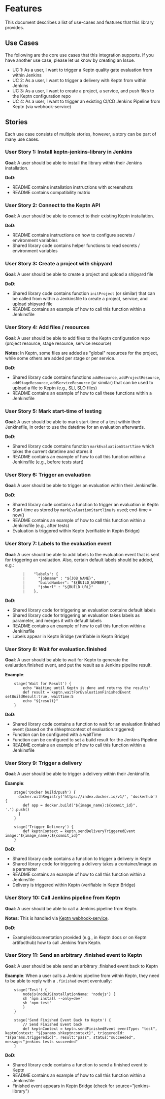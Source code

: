 # Features

This document describes a list of use-cases and features that this library provides.

## Use Cases

The following are the core use cases that this integration supports. If you have another use case, please let us know by creating an Issue.

* UC 1: As a user, I want to trigger a Keptn quality gate evaluation from within Jenkins
* UC 2: As a user, I want to trigger a delivery with Keptn from within Jenkins
* UC 3: As a user, I want to create a project, a service, and push files to the Keptn configuration repo
* UC 4: As a user, I want to trigger an existing CI/CD Jenkins Pipeline from Keptn (via webhook-service) 


## Stories

Each use case consists of multiple stories, however, a story can be part of many use cases.

### User Story 1: Install keptn-jenkins-library in Jenkins

**Goal**: A user should be able to install the library within their Jenkins installation.

**DoD**:
* README contains installation instructions with screenshots
* README contains compatibility matrix


### User Story 2: Connect to the Keptn API

**Goal**: A user should be able to connect to their existing Keptn installation.

**DoD**:
* README contains instructions on how to configure secrets / environment variables
* Shared library code contains helper functions to read secrets / environment variables


### User Story 3: Create a project with shipyard

**Goal**: A user should be able to create a project and upload a shipyard file

**DoD**:
* Shared library code contains function `initProject` (or similar) that can be called from within a Jenkinsfile to create a project, service, and upload shipyard file
* README contains an example of how to call this function within a Jenkinsfile


### User Story 4: Add files / resources

**Goal**: A user should be able to add files to the Keptn configuration repo (project resource, stage resource, service resource)

**Notes**: In Keptn, some files are added as "global" resources for the project, while some others are added per stage or per service.

**DoD**:
* Shared library code contains functions `addResource`, `addProjectResource`, `addStageResource`, `addServiceResource` (or similar) that can be used to upload a file to Keptn (e.g., SLI, SLO files)
* README contains an example of how to call these functions within a Jenkinsfile

### User Story 5: Mark start-time of testing

**Goal**: A user should be able to mark start-time of a test within their Jenkinsfile, in order to use the datetime for an evaluation afterwards.

**DoD**:
* Shared library code contains function `markEvaluationStartTime` which takes the current datetime and stores it
* README contains an example of how to call this function within a Jenkinsfile (e.g., before tests start)


### User Story 6: Trigger an evaluation

**Goal**: A user should be able to trigger an evaluation within their Jenkinsfile.

**DoD**:
* Shared library code contains a function to trigger an evaluation in Keptn
* Start-time as stored by `markEvaluationStartTime` is used; end-time = now()
* README contains an example of how to call this function within a Jenkinsfile (e.g., after tests)
* Evaluation is triggered within Keptn (verifiable in Keptn Bridge)


### User Story 7: Labels to the evaluation event

**Goal**: A user should be able to add labels to the evaluation event that is sent for triggering an evaluation. Also, certain default labels should be added, e.g.:

```
        |    "labels": {
        |      "jobname" : "${JOB_NAME}",
        |      "buildNumber": "${BUILD_NUMBER}",
        |      "joburl" : "${BUILD_URL}"
        |    },
```

**DoD**:
* Shared library code for triggering an evaluation contains default labels
* Shared library code for triggering an evaluation takes labels as parameter, and merges it with default labels
* README contains an example of how to call this function within a Jenkinsfile
* Labels appear in Keptn Bridge (verifiable in Keptn Bridge)


### User Story 8: Wait for evaluation.finished

**Goal**: A user should be able to wait for Keptn to generate the evaluation.finished event, and put the result as a Jenkins pipeline result.

**Example**:

```
    stage('Wait for Result') {
        echo "Waiting until Keptn is done and returns the results"
        def result = keptn.waitForEvaluationFinishedEvent setBuildResult:true, waitTime:5
        echo "${result}"
    }
```


**DoD**:
* Shared library code contains a function to wait for an evaluation.finished event (based on the shkeptncontext of evaluation.triggered)
* Function can be configured with a waitTime
* Function can be configured to set a build result for the Jenkins Pipeline
* README contains an example of how to call this function within a Jenkinsfile


### User Story 9: Trigger a delivery

**Goal**: A user should be able to trigger a delivery within their Jenkinsfile.

**Example**:
```
    stage('Docker build/push') {
      docker.withRegistry('https://index.docker.io/v1/', 'dockerhub') {
        def app = docker.build("${image_name}:${commit_id}", '.').push()
      }
    }

    stage('Trigger Delivery') {
        def keptnContext = keptn.sendDeliveryTriggeredEvent image:"${image_name}:${commit_id}"
    }
```

**DoD**:
* Shared library code contains a function to trigger a delivery in Keptn
* Shared library code for triggering a delivery takes a container/image as a parameter
* README contains an example of how to call this function within a Jenkinsfile
* Delivery is triggered within Keptn (verifiable in Keptn Bridge)


### User Story 10: Call Jenkins pipeline from Keptn

**Goal**: A user should be able to call a Jenkins pipeline from Keptn.

**Notes**: This is handled via [Keptn webhook-service](https://keptn.sh/docs/0.10.x/integrations/webhooks/).

**DoD**:
* Example/documentation provided (e.g., in Keptn docs or on Keptn artifacthub) how to call Jenkins from Keptn.


### User Story 11: Send an arbitrary .finished event to Keptn

**Goal**: A user should be able send an arbitrary .finished event back to Keptn

**Example**: When a user calls a Jenkins pipeline from within Keptn, they need to be able to reply with a `.finished` event eventually:

```
    stage('Test') {
        nodejs(nodeJSInstallationName: 'nodejs') {
        sh 'npm install --only=dev'
        sh 'npm test'
        }
    }

    stage('Send Finished Event Back to Keptn') {
        // Send Finished Event back
        def keptnContext = keptn.sendFinishedEvent eventType: "test", keptnContext: "${params.shkeptncontext}", triggeredId: "${params.triggeredid}", result:"pass", status:"succeeded", message:"jenkins tests succeeded"
    }
```

**DoD**:
* Shared library code contains a function to send a finished event to Keptn
* README contains an example of how to call this function within a Jenkinsfile
* Finished event appears in Keptn Bridge (check for source="jenkins-library")

